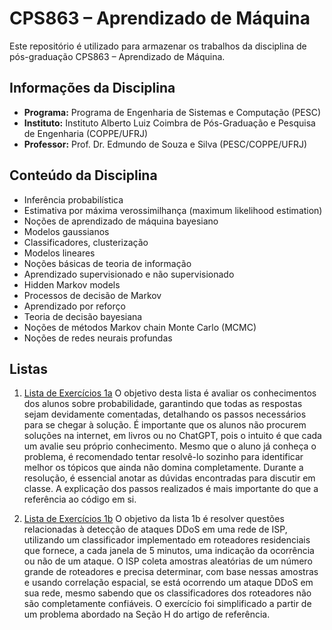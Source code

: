 # CPS863 – Aprendizado de Máquina

Este repositório é utilizado para armazenar os trabalhos da disciplina de pós-graduação CPS863 – Aprendizado de Máquina.

## Informações da Disciplina

- **Programa:** Programa de Engenharia de Sistemas e Computação (PESC)
- **Instituto:** Instituto Alberto Luiz Coimbra de Pós-Graduação e Pesquisa de Engenharia (COPPE/UFRJ)
- **Professor:** Prof. Dr. Edmundo de Souza e Silva (PESC/COPPE/UFRJ)

## Conteúdo da Disciplina

- Inferência probabilística
- Estimativa por máxima verossimilhança (maximum likelihood estimation)
- Noções de aprendizado de máquina bayesiano
- Modelos gaussianos
- Classificadores, clusterização
- Modelos lineares
- Noções básicas de teoria de informação
- Aprendizado supervisionado e não supervisionado
- Hidden Markov models
- Processos de decisão de Markov
- Aprendizado por reforço
- Teoria de decisão bayesiana
- Noções de métodos Markov chain Monte Carlo (MCMC)
- Noções de redes neurais profundas

## Listas

1. [Lista de Exercícios 1a](lista_1a/lista_1a.pdf)
O objetivo desta lista é avaliar os conhecimentos dos alunos sobre probabilidade, garantindo que todas as respostas sejam devidamente comentadas, detalhando os passos necessários para se chegar à solução. É importante que os alunos não procurem soluções na internet, em livros ou no ChatGPT, pois o intuito é que cada um avalie seu próprio conhecimento. Mesmo que o aluno já conheça o problema, é recomendado tentar resolvê-lo sozinho para identificar melhor os tópicos que ainda não domina completamente. Durante a resolução, é essencial anotar as dúvidas encontradas para discutir em classe. A explicação dos passos realizados é mais importante do que a referência ao código em si.

2. [Lista de Exercícios 1b](lista_1b/lista_1b.pdf)
O objetivo da lista 1b é resolver questões relacionadas à detecção de ataques DDoS em uma rede de ISP, utilizando um classificador implementado em roteadores residenciais que fornece, a cada janela de 5 minutos, uma indicação da ocorrência ou não de um ataque. O ISP coleta amostras aleatórias de um número grande de roteadores e precisa determinar, com base nessas amostras e usando correlação espacial, se está ocorrendo um ataque DDoS em sua rede, mesmo sabendo que os classificadores dos roteadores não são completamente confiáveis. O exercício foi simplificado a partir de um problema abordado na Seção H do artigo de referência.

